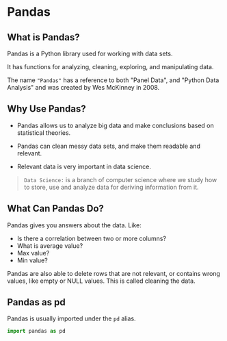 # Pandas 

## What is Pandas?
Pandas is a Python library used for working with data sets.

It has functions for analyzing, cleaning, exploring, and manipulating data.

The name `"Pandas"` has a reference to both "Panel Data", and "Python Data Analysis" and was created by Wes McKinney in 2008.

## Why Use Pandas?
- Pandas allows us to analyze big data and make conclusions based on statistical theories.

- Pandas can clean messy data sets, and make them readable and relevant.

- Relevant data is very important in data science.


> `Data Science:` is a branch of computer science where we study how to store, use and analyze data for deriving information from it.

## What Can Pandas Do?
Pandas gives you answers about the data. Like:

- Is there a correlation between two or more columns?
- What is average value?
- Max value?
- Min value?


Pandas are also able to delete rows that are not relevant, or contains wrong values, like empty or NULL values. This is called cleaning the data.

## Pandas as pd
Pandas is usually imported under the `pd` alias.

``` python
import pandas as pd
```

